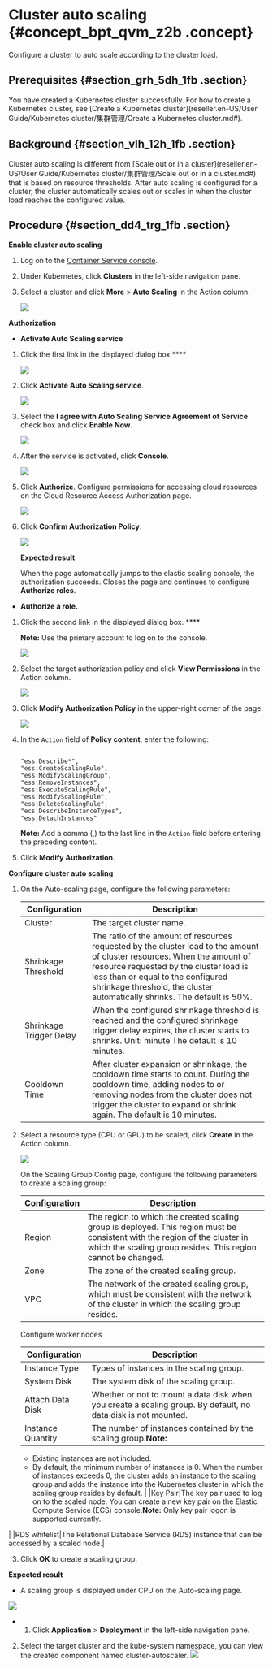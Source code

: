 # Cluster auto scaling {#concept_bpt_qvm_z2b .concept}

Configure a cluster to auto scale according to the cluster load.

## Prerequisites {#section_grh_5dh_1fb .section}

You have created a Kubernetes cluster successfully. For how to create a Kubernetes cluster, see [Create a Kubernetes cluster](reseller.en-US/User Guide/Kubernetes cluster/集群管理/Create a Kubernetes cluster.md#).

## Background {#section_vlh_12h_1fb .section}

Cluster auto scaling is different from [Scale out or in a cluster](reseller.en-US/User Guide/Kubernetes cluster/集群管理/Scale out or in a cluster.md#) that is based on resource thresholds. After auto scaling is configured for a cluster, the cluster automatically scales out or scales in when the cluster load reaches the configured value.

## Procedure {#section_dd4_trg_1fb .section}

**Enable cluster auto scaling**

1.  Log on to the [Container Service console](https://partners-intl.console.aliyun.com/#/cs).
2.  Under Kubernetes, click **Clusters** in the left-side navigation pane.
3.  Select a cluster and click **More** \> **Auto Scaling** in the Action column.

    ![](http://static-aliyun-doc.oss-cn-hangzhou.aliyuncs.com/assets/img/19071/153681371611191_en-US.png)


**Authorization**

-   **Activate Auto Scaling service**

1.  Click the first link in the displayed dialog box.****

    ![](http://static-aliyun-doc.oss-cn-hangzhou.aliyuncs.com/assets/img/19071/153681371611211_en-US.png)

2.  Click **Activate Auto Scaling service**.

    ![](http://static-aliyun-doc.oss-cn-hangzhou.aliyuncs.com/assets/img/19071/153681371611263_en-US.png)

3.  Select the **I agree with Auto Scaling Service Agreement of Service** check box and click **Enable Now**.

    ![](http://static-aliyun-doc.oss-cn-hangzhou.aliyuncs.com/assets/img/19071/153681371611264_en-US.png)

4.  After the service is activated, click **Console**.

    ![](http://static-aliyun-doc.oss-cn-hangzhou.aliyuncs.com/assets/img/19071/153681371611265_en-US.png) 

5.  Click **Authorize**. Configure permissions for accessing cloud resources on the Cloud Resource Access Authorization page.

    ![](http://static-aliyun-doc.oss-cn-hangzhou.aliyuncs.com/assets/img/19071/153681371611266_en-US.png)

6.  Click **Confirm Authorization Policy**.

    ![](http://static-aliyun-doc.oss-cn-hangzhou.aliyuncs.com/assets/img/19071/153681371611267_en-US.png)

    **Expected result**

    When the page automatically jumps to the elastic scaling console, the authorization succeeds. Closes the page and continues to configure **Authorize roles**.

-   **Authorize a role.**

1.  Click the second link in the displayed dialog box. ****

    **Note:** Use the primary account to log on to the console.

    ![](http://static-aliyun-doc.oss-cn-hangzhou.aliyuncs.com/assets/img/19071/153681371611261_en-US.png)

2.  Select the target authorization policy and click **View Permissions** in the Action column.

    ![](http://static-aliyun-doc.oss-cn-hangzhou.aliyuncs.com/assets/img/19071/153681371611193_en-US.png)

3.  Click **Modify Authorization Policy** in the upper-right corner of the page.

    ![](http://static-aliyun-doc.oss-cn-hangzhou.aliyuncs.com/assets/img/19071/153681371611195_en-US.png) 

4.  In the `Action` field of **Policy content**, enter the following:

    ```
    
    "ess:Describe*", 
    "ess:CreateScalingRule", 
    "ess:ModifyScalingGroup", 
    "ess:RemoveInstances", 
    "ess:ExecuteScalingRule", 
    "ess:ModifyScalingRule", 
    "ess:DeleteScalingRule", 
    "ecs:DescribeInstanceTypes",
    "ess:DetachInstances"
    ```

    **Note:** Add a comma \(,\) to the last line in the `Action` field before entering the preceding content.

5.  Click **Modify Authorization**.

**Configure cluster auto scaling**

1.  On the Auto-scaling page, configure the following parameters:

    |Configuration|Description |
    |-------------|------------|
    |Cluster|The target cluster name.|
    |Shrinkage Threshold|The ratio of the amount of resources requested by the cluster load to the amount of cluster resources. When the amount of resource requested by the cluster load is less than or equal to the configured shrinkage threshold, the cluster automatically shrinks. The default is 50%.|
    |Shrinkage Trigger Delay|When the configured shrinkage threshold is reached and the configured shrinkage trigger delay expires, the cluster starts to shrinks. Unit: minute The default is 10 minutes.|
    |Cooldown Time|After cluster expansion or shrinkage, the cooldown time starts to count. During the cooldown time, adding nodes to or removing nodes from the cluster does not trigger the cluster to expand or shrink again. The default is 10 minutes.|

2.  Select a resource type \(CPU or GPU\) to be scaled, click **Create** in the Action column.

    ![](http://static-aliyun-doc.oss-cn-hangzhou.aliyuncs.com/assets/img/19071/153681371611210_en-US.png)

    On the Scaling Group Config page, configure the following parameters to create a scaling group:

    |Configuration|Description |
    |-------------|------------|
    |Region|The region to which the created scaling group is deployed. This region must be consistent with the region of the cluster in which the scaling group resides. This region cannot be changed.|
    |Zone|The zone of the created scaling group.|
    |VPC|The network of the created scaling group, which must be consistent with the network of the cluster in which the scaling group resides.|

    Configure worker nodes

    |Configuration|Description |
    |-------------|------------|
    |Instance Type|Types of instances in the scaling group.|
    |System Disk|The system disk of the scaling group.|
    |Attach Data Disk|Whether or not to mount a data disk when you create a scaling group. By default, no data disk is not mounted.|
    |Instance Quantity|The number of instances contained by the scaling group.**Note:** 

    -   Existing instances are not included.
    -   By default, the minimum number of instances is 0. When the number of instances exceeds 0, the cluster adds an instance to the scaling group and adds the instance into the Kubernetes cluster in which the scaling group resides by default.
|
    |Key Pair|The key pair used to log on to the scaled node. You can create a new key pair on the Elastic Compute Service \(ECS\) console.**Note:** Only key pair logon is supported currently.

|
    |RDS whitelist|The Relational Database Service \(RDS\) instance that can be accessed by a scaled node.|

3.  Click **OK** to create a scaling group.

**Expected result**

-   A scaling group is displayed under CPU on the Auto-scaling page.

![](http://static-aliyun-doc.oss-cn-hangzhou.aliyuncs.com/assets/img/19071/153681371711273_en-US.png) 

-   1.  Click **Application** \> **Deployment** in the left-side navigation pane.
2.  Select the target cluster and the kube-system namespace, you can view the created component named cluster-autoscaler.
    ![](http://static-aliyun-doc.oss-cn-hangzhou.aliyuncs.com/assets/img/19071/153681371711276_en-US.png)


